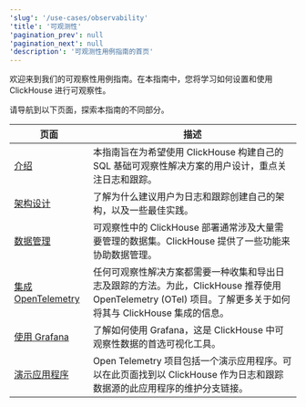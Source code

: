 ```yaml
---
'slug': '/use-cases/observability'
'title': '可观测性'
'pagination_prev': null
'pagination_next': null
'description': '可观测性用例指南的首页'
---
```


欢迎来到我们的可观察性用例指南。在本指南中，您将学习如何设置和使用 ClickHouse 进行可观察性。

请导航到以下页面，探索本指南的不同部分。

| 页面                                                        | 描述                                                                                                                                                                                                                 |
|-------------------------------------------------------------|--------------------------------------------------------------------------------------------------------------------------------------------------------------------------------------------------------------------------|
| [介绍](./introduction.md)                                   | 本指南旨在为希望使用 ClickHouse 构建自己的 SQL 基础可观察性解决方案的用户设计，重点关注日志和跟踪。                                                                                                                  |
| [架构设计](./schema-design.md)                             | 了解为什么建议用户为日志和跟踪创建自己的架构，以及一些最佳实践。                                                                                                                                                     |
| [数据管理](./managing-data.md)                             | 可观察性中的 ClickHouse 部署通常涉及大量需要管理的数据集。ClickHouse 提供了一些功能来协助数据管理。                                                                                                               |
| [集成 OpenTelemetry](./integrating-opentelemetry.md)       | 任何可观察性解决方案都需要一种收集和导出日志及跟踪的方法。为此，ClickHouse 推荐使用 OpenTelemetry (OTel) 项目。了解更多关于如何将其与 ClickHouse 集成的信息。                                                      |
| [使用 Grafana](./grafana.md)                               | 了解如何使用 Grafana，这是 ClickHouse 中可观察性数据的首选可视化工具。                                                                                                                                            |
| [演示应用程序](./demo-application.md)                     | Open Telemetry 项目包括一个演示应用程序。可以在此页面找到以 ClickHouse 作为日志和跟踪数据源的此应用程序的维护分支链接。                                                                                          |

